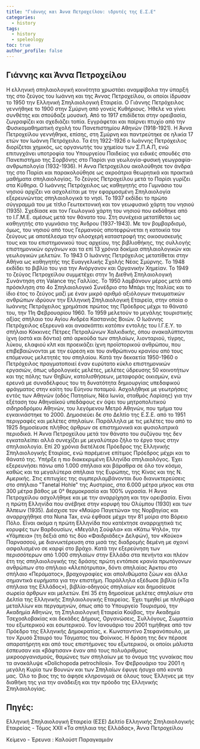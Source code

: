 ```yaml
---
title: "Γιάννης και Άννα Πετροχείλου: ιδρυτές της Ε.Σ.Ε"
categories:
  - history
tags:
  - history
  - speleology
toc: true
author_profile: false
---
```



## Γιάννης και Άννα Πετροχείλου

Η ελληνική σπηλαιολογική κοινότητα χρωστάει αναμφίβολα την ύπαρξή της στο ζεύγος του Ιωάννη και της Άννας Πετροχείλου, οι οποίοι ίδρυσαν το 1950 την Ελληνική Σπηλαιολογική Εταιρεία. 
Ο Γιάννης Πετρόχειλος γεννήθηκε το 1900 στην Σμύρνη από γονείς Κυθήριους. Ήθελε να γίνει συνθέτης και σπούδαζε μουσική. Από το 1917 επιδίδεται στην ορειβασία, ζωγραφίζει και σχεδιάζει τοπία. Εγγράφεται και παίρνει πτυχίο από την Φυσικομαθηματική σχολή του Πανεπιστημίου Αθηνών (1918-1921).
Η Άννα Πετροχείλου γεννήθηκε, επίσης, στη Σμύρνη και παντρεύτηκε σε ηλικία 17 ετών τον Ιωάννη Πετρόχειλο.
Τα έτη 1922-1926 ο Ιωάννης Πετρόχειλος διορίζεται χημικός, ως οργανωτής του χημείου των Σ.Π.Α.Π, ενώ επιτυγχάνει υποτροφία του Υπουργείου Παιδείας για ειδικές σπουδές στο Πανεπιστήμιο της Σορβόνης στο Παρίσι για γεωλογία-φυσική γεωγραφία-ανθρωπολογία (1932-1936). Η Αννα Πετροχείλου ακολούθησε τον άνδρα της στο Παρίσι και παρακολούθησε ως ακροάτρια θεωρητικά και πρακτικά μαθήματα σπηλαιολογίας. 
Το ζεύγος Πετροχείλου μετά το Παρίσι γυρίζει στα Κύθηρα. Ο Ιωάννης Πετρόχειλος ως καθηγητής στο Γυμνάσιο του νησιού αρχίζει να ασχολείται με την εφαρμοσμένη Σπηλαιολογία εξερευνώντας σπηλαιολογικά το νησί. Το 1937 εκδίδει το πρώτο σύγγραμμά του με τίτλο Γεωτεκτονική και τον γεωφυσικό χάρτη του νησιού (1935). Σχεδίασε και τον Γεωλογικό χάρτη του νησιού που εκδόθηκε από το Ι.Γ.Μ.Ε. αμέσως μετά τον θάνατο του. 
Στη συνέχεια μετατίθεται ως καθηγητής στο γυμνάσιο της Άνδρου (1937-1943). Με τον βομβαρδισμό, όμως, του νησιού από τους Γερμανούς αποτεφρώνεται η κατοικία του ζεύγους με αποτέλεσμα την ολοσχερή καταστροφή της οικοσυσκευής τους και του επιστημονικού τους αρχείου, της βιβλιοθήκης, της συλλογής επιστημονικών οργάνων και τα επί 13 χρόνια δοκίμια σπηλαιολογικών και γεωλογικών μελετών. Το 1943 Ο Ιωάννης Πετρόχειλος μετατίθεται στην Αθήνα ως καθηγητής της Ευαγγελικής Σχολής Νέας Σμύρνης. Το 1948 εκδίδει το βιβλίο του για την Ανόργανον και Οργανικήν Χημείαν.
Το 1949 το ζεύγος Πετροχείλου συμμετέχει στην 1η Διεθνή Σπηλαιολογική Συνάντηση στη Valance της Γαλλίας. Το 1950 λαμβάνουν μέρος μετά από πρόσκληση στο 4ο Σπηλαιολογικό Συνέδριο στο Μπάρι της Ιταλίας και το ίδιο έτος το ζεύγος μαζί με έναν μικρό αριθμό αξιόλογων πνευματικών ανθρώπων ιδρύουν την Ελληνική Σπηλαιολογική Εταιρεία, στην οποία ο Ιωάννης Πετρόχειλος χρημάτισε πρώτος της Πρόεδρος μέχρι το θάνατό του, την 11η Φεβρουαρίου 1960. 
Το 1959 μελετούν το μεγάλης τουριστικής αξίας σπήλαιο του Αγίου Ανδρέα Καστανιάς Βοιών. Ο Ιωάννης Πετρόχειλος εξερευνά και ανασκάπτει κατόπιν εντολής του Ι.Γ.Ε.Υ. το σπήλαιο Κόκκινες Πέτρες Πετραλώνων Χαλκιδικής, όπου ανακαλύπτονται ίχνη (οστά και δόντια) από αρκούδα των σπηλαίων, λιονταριού, τίγρης, λύκου, ελαφιού κλπ και προεικάζει ίχνη προϊστορικού ανθρώπου, που επιβεβαιώνονται με την εύρεση και του ανθρώπινου κρανίου από τους επόμενους μελετητές του σπηλαίου.
Κατά την δεκαετία 1950-1960 ο Πετρόχειλος πραγματοποιεί έναν ευρύτατο κύκλο επιστημονικών εργασιών, όπως υδρολογικές μελέτες, μελέτες ύδρευσης 50 κοινοτήτων και της πόλης των Θηβών, κατολισθήσεων, μεταφοράς οικισμών, ενώ ερευνά με συναδέλφους του τη δυνατότητα δημιουργίας υπεδαφικού φράγματος στην κοίτη του Εύηνου ποταμού. Ασχολήθηκε με γεωτρήσεις εντός των Αθηνών (οδός Πατησίων, Νέα Ιωνία, σταθμός Λαρίσης) για την εξέταση του Αθηναϊκού υπεδάφους εν όψει του μητροπολιτικού σιδηροδρόμου Αθηνών, του λεγόμενου Μετρό Αθηνών, που τμήμα του εγκαινιάστηκε το 2000. Δημοσιεύει δε στο Δελτίο της Ε.Σ.Ε. από το 1951 περιγραφές και μελέτες σπηλαίων. Παράλληλα με τις μελέτες του από το 1925 δημοσίευσε πλήθος άρθρων σε επιστημονικά και φυσιολατρικά περιοδικά. 
Η Άννα Πετροχείλου μετά τον θάνατο του συζύγου της δεν εγκαταλείπει αλλά συνεχίζει με μεγαλύτερο ζήλο το έργο τους στην σπηλαιολογία. Επί 20 χρόνια διετέλεσε Πρόεδρος της Ελληνικής Σπηλαιολογικής Εταιρίας, ενώ παρέμεινε επίτιμος Πρόεδρος μέχρι και το θάνατό της.
Υπήρξε η πιο διακεκριμένη Ελληνίδα σπηλαιολόγος. Έχει εξερευνήσει πάνω από 1.000 σπήλαια και βάραθρα σε όλο τον κόσμο, καθώς και τα μεγαλύτερα σπήλαια της Ευρώπης, της Κίνας και της Ν. Αμερικής. Στις επιτυχίες της συμπεριλαμβάνονται δυο διανυκτερεύσεις στο σπήλαιο "Τanetal Hohle" της Αυστρίας, στα 6.000 μέτρα μήκος και στα 300 μέτρα βάθος με 0° θερμοκρασία και 100% υγρασία. Η Άννα Πετροχείλου ασχολήθηκε και με την αναρρίχηση και την ορειβασία. Είναι η πρώτη Ελληνίδα που ανέβηκε στην κορυφή του Ολύμπου (1930) και των Άλπεων (1935). Διέσχισε τον «Μαύρο Παγετώνα»  της Νορβηγίας και αναρριχήθηκε στα Nuna Tax, ενώ έφθασε μέχρι την 81 μοίρα στο Βόρειο Πόλο. Είναι ακόμα η πρώτη Ελληνίδα που κατέκτησε αναρριχητικά τις κορυφές των Βαρδουσίων, «Μεγάλη Σούφλα» και «Κάτω Ψηλό», την «Υάμπεια» (τη δεξιά από τις δύο «Φαιδριάδες» Δελφών), τον «Κούκο» Παρνασσού, με διανυκτέρευση στα μισά της διαδρομής δεμένη με σχοινί ασφαλισμένο σε καρφί στο βράχο. 
Κατά την εξερεύνηση των περισσότερων από 1.000 σπηλαίων στην Ελλάδα στα πενήντα και πλέον έτη της σπηλαιολογικής της δράσης πρώτη εντόπισε κρανία πρωτόγονων ανθρώπων στο σπήλαιο «Αλεπότρυπα», δόντι σπηλαίας Άρκτου στο σπήλαιο «Περάματος», βραχογραφίες και απολιθώματα ζώων και άλλα σημαντικά ευρήματα για την επιστήμη. Παράλληλα εξέδωσε βιβλία («Τα σπήλαια της Ελλάδος»), βιβλία-οδηγούς σπηλαίων και δημοσίευσε σωρεία άρθρων και μελετών. Επί 35 έτη δημοσίευε μελέτες σπηλαίων στα Δελτία της Ελληνικής Σπηλαιολογικής Εταιρείας. 
Έχει τιμηθεί με πληθώρα μεταλλίων και περγαμηνών, όπως από το Υπουργείο Τουρισμού, την Ακαδημία Αθηνών, τη Σπηλαιολογική Εταιρεία Κούβας, την Ακαδημία Τσεχοσλοβακίας και δεκάδες Δήμους, Οργανώσεις, Συλλόγους, Σωματεία του εξωτερικού και εσωτερικού. Τον Ιανουάριο του 2001 τιμήθηκε από τον Πρόεδρο της Ελληνικής Δημοκρατίας, κ. Κωνσταντίνο Στεφανόπουλο, με τον Χρυσό Σταυρό του Τάγματος του Φοίνικος. Η δράση της δεν πέρασε απαρατήρητη και από τους επιστήμονες του εξωτερικού, οι οποίοι μάλιστα έσπευσαν και «βάφτισαν» έναν από τους πολυάριθμους μικροοργανισμούς, θαμώνες των σπηλαίων με το όνομα της γυναίκας που τα ανακάλυψε «Dolichopoda petrochilosi».
Τον Φεβρουάριο του 2001 η μεγάλη Κυρία των Βουνών και των Σπηλαίων έφυγε ήσυχα από κοντά μας. Όλο το βιος της το άφησε κληρονομιά σε όλους τους Έλληνες με την διαθήκη της για την ανάδειξη και την πρόοδο της Ελληνικής Σπηλαιολογίας.

 

## Πηγές:
Ελληνική Σπηλαιολογική Εταιρεία (ΕΣΕ)
Δελτίο Ελληνικής Σπηλαιολογικής Εταιρείας - Τόμος XXII
«Τα σπήλαια της Ελλάδας», Άννα Πετροχείλου

Κείμενο - Έρευνα : Καλούστ Παραγκαμιάν
